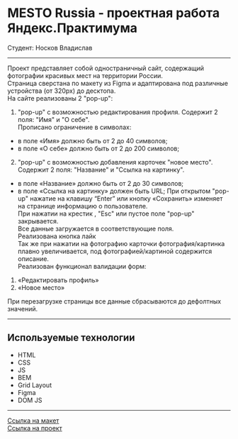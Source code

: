 # MESTO Russia - проектная работа Яндекс.Практимума 
Cтудент: Носков Владислав

____________________________________________________________________________

Проект представляет собой одностраничный сайт, содержащий фотографии красивых мест на территории России. <br/>
Страница сверстана по макету из Figma и адаптирована под различные устройства (от 320px) до десктопа.<br/>
На сайте реализованы 2 "pop-up":<br/>
1) "pop-up" с возможностью редактирования профиля. Содержит 2 поля: "Имя" и "О себе". <br/>
Прописано ограничение в символах:<br/>
* в поле «Имя» должно быть от 2 до 40 символов;
* в поле «О себе» должно быть от 2 до 200 символов;
2) "pop-up" с возможностью добавления карточек "новое место". Содержит 2 поля: "Название" и "Ссылка на картинку".<br/>
* в поле «Название» должно быть от 2 до 30 символов;
* в поле «Ссылка на картинку» должен быть URL;
При открытом "pop-up" нажатие на клавишу “Enter” или кнопку «Сохранить» изменяет на странице информацию
о пользователе.<br/>
При нажатии на крестик , "Esc" или пустое поле "pop-up" закрывается.<br/>
Все данные загружается в соответствующие поля.<br/>
Реализована кнопка лайк<br/>
Так же при нажатии на фотографию карточки фотография/картинка плавно увеличивается, под фотографией/картиной содержится описание.<br/>
Реализован функционал валидации форм:<br/>
1) «Редактировать профиль»<br/>
2) «Новое место»<br/>

При перезагрузке страницы все данные сбрасываются до дефолтных значений.<br/>
____________________________________________________________________________

## Используемые технологии
* HTML
* CSS
* JS
* BEM
* Grid Layout
* Figma
* DOM JS

____________________________________________________________________________

[Ссылка на макет](https://www.figma.com/file/kRVLKwYG3d1HGLvh7JFWRT/JavaScript.-Sprint-6?node-id=0%3A1)
<br />
[Ссылка на проект](https://noskovvladislav.github.io/mesto/index.html)



